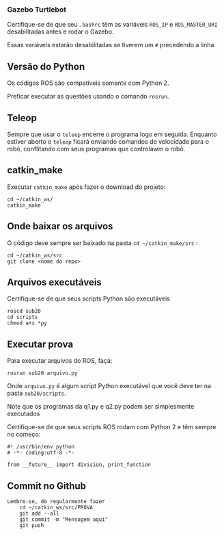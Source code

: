 
### Gazebo Turtlebot

Certifique-se de que seu `.bashrc` têm as variáveis `ROS_IP` e `ROS_MASTER_URI` desabilitadas antes e rodar o Gazebo.

Essas variáveis estarão desabilitadas se tiverem um `#` precedendo a linha. 

## Versão do Python

Os códigos ROS são compatíveis somente com Python 2.

Preficar executar as questões usando o comando `rosrun`. 

## Teleop

Sempre que usar o  `teleop` encerre o programa logo em seguida.  Enquanto estiver aberto o `teleop` ficará enviando comandos de velocidade para o robô, conflitando com seus programas que controlawm o robô. 



## catkin_make

Executar `catkin_make` após fazer o download do projeto: 

    cd ~/catkin_ws/
    catkin_make

## Onde baixar os arquivos

O código deve sempre ser baixado na pasta `cd ~/catkin_make/src` :

    cd ~/catkin_ws/src
    git clone <nome do repo>

## Arquivos executáveis

Certifique-se de que seus scripts Python são executáveis

    roscd sub20
    cd scripts
    chmod a+x *py

## Executar prova

Para executar arquivos do ROS, faça:

    rosrun sub20 arquivo.py 

Onde `arquivo.py` é algum script Python executável que você deve ter na pasta `sub20/scripts`.

Note que os programas da q1.py e q2.py podem ser simplesmente executados


Certifique-se de que seus scripts ROS rodam com Python 2 e têm sempre no começo:

    #! /usr/bin/env python
    # -*- coding:utf-8 -*-
    
    from __future__ import division, print_function


## Commit no Github

    Lembre-se, de regularmente fazer
        cd ~/catkin_ws/src/PROVA
        git add --all
        git commit -m "Mensagem aqui"
        git push

